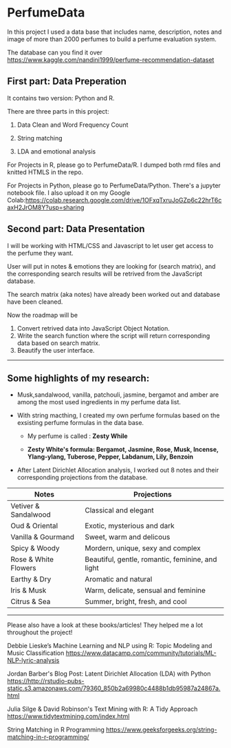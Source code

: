 # PerfumeData
In this project I used a data base that includes name, description, notes and image of more than 2000 perfumes to build a perfume evaluation system. 

The database can you find it over <https://www.kaggle.com/nandini1999/perfume-recommendation-dataset>

## First part: Data Preperation

It contains two version: Python and R.

There are three parts in this project:

1. Data Clean and Word Frequency Count

2. String matching 

3. LDA and emotional analysis

For Projects in R, please go to PerfumeData/R. I dumped both rmd files and knitted HTMLS in the repo. 

For Projects in Python, please go to PerfumeData/Python. There's a jupyter notebook file. I also upload it on my Google Colab:<https://colab.research.google.com/drive/1OFxqTxruJoGZp6c22hrT6caxH2JrOM8Y?usp=sharing> 


## Second part: Data Presentation 

I will be working with HTML/CSS and Javascript to let user get access to the perfume they want. 

User will put in notes & emotions they are looking for (search matrix), and the corresponding search results will be retrived from the JavaScript database.

The search matrix (aka notes) have already been worked out and database have been cleaned. 

Now the roadmap will be 

1. Convert retrived data into JavaScript Object Notation. 
2. Write the search function where the script will return corresponding data based on search matrix. 
3. Beautify the user interface. 

------------------------------------------------------------
## Some highlights of my research: 

* Musk,sandalwood, vanilla, patchouli, jasmine, bergamot and amber are among the most used ingredients in my perfume data list. 

* With string macthing, I created my own perfume formulas based on the exsisting perfume formulas in the data base. 

  * My perfume is called : **Zesty While** 
  
   * **Zesty White's formula: Bergamot, Jasmine, Rose, Musk, Incense, Ylang-ylang, Tuberose, Pepper, Labdanum, Lily, Benzoin**
   
* After Latent Dirichlet Allocation analysis, I worked out 8 notes and their corresponding projections from the database. 

Notes	|Projections
------------- | -------------
Vetiver & Sandalwood |	Classical and elegant
Oud & Oriental |	Exotic, mysterious and dark
Vanilla & Gourmand |	Sweet, warm and delicous
Spicy & Woody |	Mordern, unique, sexy and complex
Rose & White Flowers | Beautiful, gentle, romantic, feminine, and light
Earthy & Dry | Aromatic and natural
Iris & Musk | Warm, delicate, sensual and feminine
Citrus & Sea | Summer, bright, fresh, and cool

--------------------------------------------------------------
Please also have a look at these books/articles! They helped me a lot throughout the project! 

Debbie Lieske’s Machine Learning and NLP using R: Topic Modeling and Music Classification
<https://www.datacamp.com/community/tutorials/ML-NLP-lyric-analysis>

Jordan Barber's Blog Post: Latent Dirichlet Allocation (LDA) with Python 
<https://http://rstudio-pubs-static.s3.amazonaws.com/79360_850b2a69980c4488b1db95987a24867a.html>

Julia Silge & David Robinson's Text Mining with R: A Tidy Approach 
<https://www.tidytextmining.com/index.html>

String Matching in R Programming 
<https://www.geeksforgeeks.org/string-matching-in-r-programming/>
